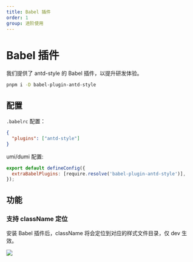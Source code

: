 ```yaml
---
title: Babel 插件
order: 1
group: 进阶使用
---
```


# Babel 插件

我们提供了 antd-style 的 Babel 插件，以提升研发体验。

```bash
pnpm i -D babel-plugin-antd-style
```

## 配置

`.babelrc` 配置：

```json
{
  "plugins": ["antd-style"]
}
```

umi/dumi 配置:

```js
export default defineConfig({
  extraBabelPlugins: [require.resolve('babel-plugin-antd-style')],
});
```

## 功能

### 支持 className 定位

安装 Babel 插件后，className 将会定位到对应的样式文件目录，仅 dev 生效。

![](https://github-production-user-asset-6210df.s3.amazonaws.com/28616219/243569986-46274fce-8568-4ae1-a309-2972cb926611.png)
